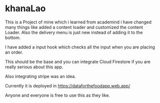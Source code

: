 # khanaLao

This is a Project of mine which i learned from academind i have changed many things like added a content loader and customized the content Loader.
Also the delivery menu is just new instead of adding it to the bottom.

I have added a input hook which checks all the input when you are placing an order.

This should be the base and you can integrate Cloud Firestore  if you are really serious about this app.


Also integrating stripe was an idea.

Currently it is deployed in https://dataforthefoodapp.web.app/

Anyone and everyone is free to use this as they like.
